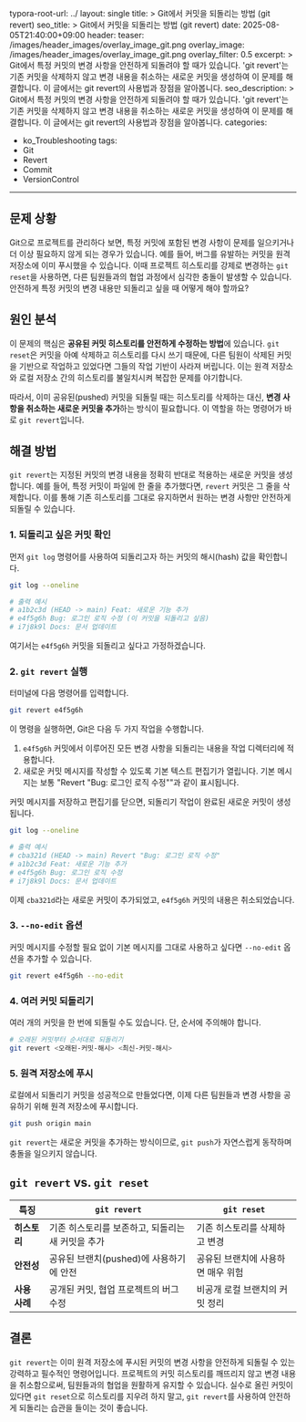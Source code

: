 typora-root-url: ../
layout: single
title: >
    Git에서 커밋을 되돌리는 방법 (git revert)
seo_title: >
    Git에서 커밋을 되돌리는 방법 (git revert)
date: 2025-08-05T21:40:00+09:00
header:
   teaser: /images/header_images/overlay_image_git.png
   overlay_image: /images/header_images/overlay_image_git.png
   overlay_filter: 0.5
excerpt: >
    Git에서 특정 커밋의 변경 사항을 안전하게 되돌려야 할 때가 있습니다. 'git revert'는 기존 커밋을 삭제하지 않고 변경 내용을 취소하는 새로운 커밋을 생성하여 이 문제를 해결합니다. 이 글에서는 git revert의 사용법과 장점을 알아봅니다.
seo_description: >
    Git에서 특정 커밋의 변경 사항을 안전하게 되돌려야 할 때가 있습니다. 'git revert'는 기존 커밋을 삭제하지 않고 변경 내용을 취소하는 새로운 커밋을 생성하여 이 문제를 해결합니다. 이 글에서는 git revert의 사용법과 장점을 알아봅니다.
categories:
  - ko_Troubleshooting
tags:
  - Git
  - Revert
  - Commit
  - VersionControl
---

## 문제 상황

Git으로 프로젝트를 관리하다 보면, 특정 커밋에 포함된 변경 사항이 문제를 일으키거나 더 이상 필요하지 않게 되는 경우가 있습니다.
예를 들어, 버그를 유발하는 커밋을 원격 저장소에 이미 푸시했을 수 있습니다.
이때 프로젝트 히스토리를 강제로 변경하는 `git reset`을 사용하면, 다른 팀원들과의 협업 과정에서 심각한 충돌이 발생할 수 있습니다.
안전하게 특정 커밋의 변경 내용만 되돌리고 싶을 때 어떻게 해야 할까요?

## 원인 분석

이 문제의 핵심은 **공유된 커밋 히스토리를 안전하게 수정하는 방법**에 있습니다.
`git reset`은 커밋을 아예 삭제하고 히스토리를 다시 쓰기 때문에, 다른 팀원이 삭제된 커밋을 기반으로 작업하고 있었다면 그들의 작업 기반이 사라져 버립니다.
이는 원격 저장소와 로컬 저장소 간의 히스토리를 불일치시켜 복잡한 문제를 야기합니다.

따라서, 이미 공유된(pushed) 커밋을 되돌릴 때는 히스토리를 삭제하는 대신, **변경 사항을 취소하는 새로운 커밋을 추가**하는 방식이 필요합니다.
이 역할을 하는 명령어가 바로 `git revert`입니다.

## 해결 방법

`git revert`는 지정된 커밋의 변경 내용을 정확히 반대로 적용하는 새로운 커밋을 생성합니다.
예를 들어, 특정 커밋이 파일에 한 줄을 추가했다면, `revert` 커밋은 그 줄을 삭제합니다.
이를 통해 기존 히스토리를 그대로 유지하면서 원하는 변경 사항만 안전하게 되돌릴 수 있습니다.

### 1. 되돌리고 싶은 커밋 확인

먼저 `git log` 명령어를 사용하여 되돌리고자 하는 커밋의 해시(hash) 값을 확인합니다.

```bash
git log --oneline

# 출력 예시
# a1b2c3d (HEAD -> main) Feat: 새로운 기능 추가
# e4f5g6h Bug: 로그인 로직 수정 (이 커밋을 되돌리고 싶음)
# i7j8k9l Docs: 문서 업데이트
```

여기서는 `e4f5g6h` 커밋을 되돌리고 싶다고 가정하겠습니다.

### 2. `git revert` 실행

터미널에 다음 명령어를 입력합니다.

```bash
git revert e4f5g6h
```

이 명령을 실행하면, Git은 다음 두 가지 작업을 수행합니다.

1.  `e4f5g6h` 커밋에서 이루어진 모든 변경 사항을 되돌리는 내용을 작업 디렉터리에 적용합니다.
2.  새로운 커밋 메시지를 작성할 수 있도록 기본 텍스트 편집기가 열립니다. 기본 메시지는 보통 "Revert \"Bug: 로그인 로직 수정\""과 같이 표시됩니다.

커밋 메시지를 저장하고 편집기를 닫으면, 되돌리기 작업이 완료된 새로운 커밋이 생성됩니다.

```bash
git log --oneline

# 출력 예시
# cba321d (HEAD -> main) Revert "Bug: 로그인 로직 수정"
# a1b2c3d Feat: 새로운 기능 추가
# e4f5g6h Bug: 로그인 로직 수정
# i7j8k9l Docs: 문서 업데이트
```

이제 `cba321d`라는 새로운 커밋이 추가되었고, `e4f5g6h` 커밋의 내용은 취소되었습니다.

### 3. `--no-edit` 옵션

커밋 메시지를 수정할 필요 없이 기본 메시지를 그대로 사용하고 싶다면 `--no-edit` 옵션을 추가할 수 있습니다.

```bash
git revert e4f5g6h --no-edit
```

### 4. 여러 커밋 되돌리기

여러 개의 커밋을 한 번에 되돌릴 수도 있습니다. 단, 순서에 주의해야 합니다.

```bash
# 오래된 커밋부터 순서대로 되돌리기
git revert <오래된-커밋-해시> <최신-커밋-해시>
```

### 5. 원격 저장소에 푸시

로컬에서 되돌리기 커밋을 성공적으로 만들었다면, 이제 다른 팀원들과 변경 사항을 공유하기 위해 원격 저장소에 푸시합니다.

```bash
git push origin main
```

`git revert`는 새로운 커밋을 추가하는 방식이므로, `git push`가 자연스럽게 동작하며 충돌을 일으키지 않습니다.

## `git revert` vs. `git reset`

| 특징 | `git revert` | `git reset` |
| --- | --- | --- |
| **히스토리** | 기존 히스토리를 보존하고, 되돌리는 새 커밋을 추가 | 기존 히스토리를 삭제하고 변경 |
| **안전성** | 공유된 브랜치(pushed)에 사용하기에 안전 | 공유된 브랜치에 사용하면 매우 위험 |
| **사용 사례** | 공개된 커밋, 협업 프로젝트의 버그 수정 | 비공개 로컬 브랜치의 커밋 정리 |

## 결론

`git revert`는 이미 원격 저장소에 푸시된 커밋의 변경 사항을 안전하게 되돌릴 수 있는 강력하고 필수적인 명령어입니다.
프로젝트의 커밋 히스토리를 깨뜨리지 않고 변경 내용을 취소함으로써, 팀원들과의 협업을 원활하게 유지할 수 있습니다.
실수로 올린 커밋이 있다면 `git reset`으로 히스토리를 지우려 하지 말고, `git revert`를 사용하여 안전하게 되돌리는 습관을 들이는 것이 좋습니다.
